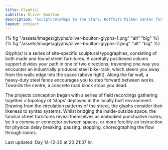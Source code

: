 ```yaml
---
title: Glyph(s)
subtitle: Oliver Boulton
description: "Sculpture\nMaps to the Stars, Hoffmitz Milken Center for Typography, Los Angeles, (US)\nAcrylic on Steel, Wood and Concrete, Variable Dimensions, 2017\nPhotographs by Joshua White"
layout: project
---
```


{% fig "/assets/images/glyphs/oliver-boulton-glyphs-1.png" "alt" "big" %}
{% fig "/assets/images/glyphs/oliver-boulton-glyphs-2.png" "alt" "big" %}



*Glyph(s)* is a series of site-specific sculptural typographies, consisting of both made and found street furnitures. A carefully positioned column support divides your path in one of two directions; traversing one way you encounter an industrially produced steel bike-rack, which steers you away from the walls edge into the space (above right). Along the far wall, a heavy-duty steel fence encourages you to step forward between works. Towards the centre, a concrete road block stops you dead. 

The projects conception began with a series of field recordings gathering together a topology of ‘stops’ deployed in the locally built environment. Drawing from the circulation patterns of the street, the glyphs consider their likeness to syntax systems. Whilst bridging the inside-outside space, the familiar street furnitures reveal themselves as embodied punctuative marks; be it a comma or connector between spaces, or more forcibly an instruction for physical delay breaking. pausing. stopping. choreographing the flow through rooms.

Last updated:
Day 14-12-20
at 20:21:37 hr.